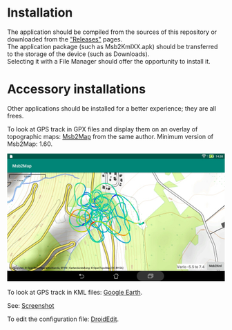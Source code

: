 # Installation
The application should be compiled from the sources of this
repository or downloaded from the
["Releases"](https://github.com/msb2kml/Msb2Kml/releases) pages.  
The application package (such as Msb2KmlXX.apk) should be transferred 
to the storage of the device (such as Downloads).  
Selecting it with a File Manager should offer the opportunity to install it.

# Accessory installations
Other applications should be installed for a better experience;
they are all frees.

To look at GPS track in GPX files and display them on an
overlay of topographic maps:
[Msb2Map](https://github.com/msb2kml/Msb2Map/) from the same author.
Minimum version of Msb2Map: 1.60.

![Slope](Gallery/Slope.jpg)

To look at GPS track in KML files: [Google Earth](https://play.google.com/store/apps/details?id=com.google.earth).

See: [Screenshot](Gallery/Screenshot_2017-11-22-15-49-49.jpg)

To edit the configuration file: [DroidEdit](https://play.google.com/store/apps/details?id=com.aor.droidedit).

